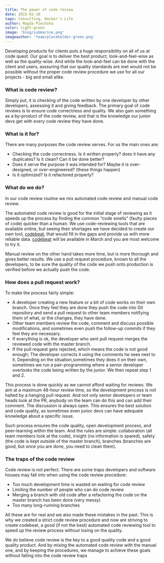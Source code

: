 ```yaml
---
title: The power of code review
date: 2015-02-10
tags: Consulting, Hacker's Life
author: Magda Piechota
color: light-green
image: 'blog/submarine.png'
imageauthor: 'team/placeholder-green.png'
---
```


Developing products for clients puts a huge responsibility on all of us at code quest. Our goal is to deliver the best product, look-and-feel-wise as well as the quality-wise. And while the look-and-feel can be done with the client and users, asssuring that our quality standards are met would not be possible without the proper code review procedure we use for all our projects - big and small alike.

### What is code review?
Simply put, it is checking of the code written by one developer by other developers, assessing it and giving feedback. The primary goal of code reviews is to ensure code correctness and quality. We also gain something as a by-product of the code review, and that is the knowledge our junior devs get with every code review they have done.

### What is it for?
There are many purposes the code review serves. For us the main ones are:

* Checking the code correctness. Is it written properly? does it have any duplicates? Is it clean? Can it be done better?
* Does it serve the purpose it was intended for? Maybe it is over-designed, or over-engineered? (these things happen)
* Is it optimized? Is it refactored properly?

### What do we do?
In our code review routine we mix automated code review and manual code review.

The automated code review is good for the initial stage of reviewing as it speeds up the process by finding the common “code smells” (faulty pieces of code) quicker than a human. We use code-reviewing tools that are available online, but seeing their shortages we have decided to create our own tool, [codebeat](https://codebeat.co/ "codebeat"), that would fill in the gaps and provide us with more reliable data. [codebeat](https://codebeat.co/ "codebeat") will be available in March and you are most welcome to try it.

Manual review on the other hand takes more time, but is more thorough and gives better results. We use a pull request procedure, known to all the developers, to be sure the quality of the code we push onto production is verified before we actually push the code.

### How does a pull request work?
To make the process fairly simple:

* A developer creating a new feature or a bit of code works on their own branch. Once they feel they are done they push the code into Git repository and send a pull request to other team members notifying them of what, or the changes, they have done.
* Other team members review the code, comment and discuss possible modifications, and sometimes even push the follow-up commits if they feel they are necessary.
* If everything is ok, the developer who sent pull request merges the reviewed code with the master branch.
* If the pull request gets rejected, which means the code is not good enough; The developer corrects it using the comments he sees next to it. Depending on the situation,sometimes they does it on their own, sometimes we run a pair-programming where a senior developer overlooks the code being written by the junior. We then repeat step 1 and 2.

This process is done quickly as we cannot afford waiting for reviews. We aim at a maximum 48-hour review time, so the development process is not halted by a hanging pull request. And not only senior developers or team heads look at the PR, anybody on the team can do this and can add their comment. The discussion is always open. This ensures the best solution and code quality, as sometimes even junior devs can have adequate knowledge about a specific issue.

Such process ensures the code quality, open development process, and peer-learning within the team. And the rules are simple: collaboration (all team members look at the code), insight (no information is spared), safety (the code is kept outside of the master branch), branches (branches are good, but once you are done, you need to clean them).

### The traps of the code review
Code review is not perfect. There are some traps developers and software houses may fall into when using the code review procedure:

* Too much development time is wasted on waiting for code review
* Limiting the number of people who can do code review
* Merging a branch with old code after a refactoring the code on the master branch has been done (very messy)
* Too many long-running branches

All these are for real and we also made these mistakes in the past. This is why we created a strict code review procedure and now are striving to create codebeat, a good (if not the best) automated code reviewing tool to speed up the review process without losing on the quality.

We do believe code review is the key to a good quality code and a good quality product. And by mixing the automated code review with the manual one, and by keeping the procedures, we manage to achieve these goals without falling into the code review traps
